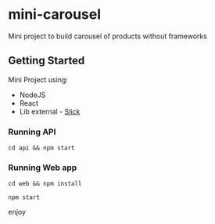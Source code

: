 # mini-carousel

Mini project to build carousel of products without frameworks

## Getting Started

Mini Project using:
- NodeJS 
- React
- Lib external - [Slick](https://react-slick.neostack.com/)

### Running API

```
cd api && npm start
```

### Running Web app

```
cd web && npm install
```

```
npm start
```
enjoy

